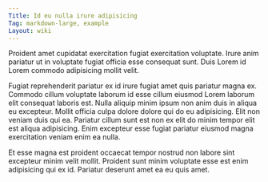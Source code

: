 ```yaml
---
Title: Id eu nulla irure adipisicing
Tag: markdown-large, example
Layout: wiki
---
```

Proident amet cupidatat exercitation fugiat exercitation voluptate. Irure anim pariatur ut in voluptate fugiat officia esse consequat sunt. Duis Lorem id Lorem commodo adipisicing mollit velit.

Fugiat reprehenderit pariatur ex id irure fugiat amet quis pariatur magna ex. Commodo cillum voluptate laborum id esse cillum eiusmod Lorem laborum elit consequat laboris est. Nulla aliquip minim ipsum non anim duis in aliqua eu excepteur. Mollit officia culpa dolore dolore qui do eu adipisicing. Elit non veniam duis qui ea. Pariatur cillum sunt est non ex elit do minim tempor elit est aliqua adipisicing. Enim excepteur esse fugiat pariatur eiusmod magna exercitation veniam enim ea nulla.

Et esse magna est proident occaecat tempor nostrud non labore sint excepteur minim velit mollit. Proident sunt minim voluptate esse est enim adipisicing qui ex id. Pariatur deserunt amet ea eu quis amet.